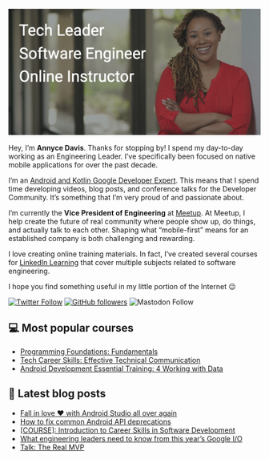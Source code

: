 ![Banner image for adavis GitHub profile](images/banner_image_github_profile_adavis.png)

Hey, I’m **Annyce Davis**. Thanks for stopping by! I spend my day-to-day working as an Engineering Leader. I’ve specifically been focused on native mobile applications for over the past decade.

I’m an [Android and Kotlin Google Developer Expert](https://developers.google.com/community/experts/directory/profile/profile-annyce-davis). This means that I spend time developing videos, blog posts, and conference talks for the Developer Community. It’s something that I’m very proud of and passionate about.

I’m currently the **Vice President of Engineering** at [Meetup](https://www.meetup.com/). At Meetup, I help create the future of real community where people show up, do things, and actually talk to each other. Shaping what “mobile-first” means for an established company is both challenging and rewarding.

I love creating online training materials. In fact, I’ve created several courses for [LinkedIn Learning](https://www.linkedin.com/learning/instructors/annyce-davis?u=0) that cover multiple subjects related to software engineering.

I hope you find something useful in my little portion of the Internet :wink:

[![Twitter Follow](https://img.shields.io/twitter/follow/brwngrldev?color=%23e71f2e&style=for-the-badge&logo=twitter&label=brwngrldev)](https://twitter.com/brwngrldev) [![GitHub followers](https://img.shields.io/github/followers/adavis?color=%23e71f2e&style=for-the-badge&logo=github)](https://github.com/adavis?tab=followers) ![Mastodon Follow](https://img.shields.io/mastodon/follow/109274424811532162?domain=https%3A%2F%2Fandroiddev.social&style=for-the-badge&logo=mastodon&color=%2323e71f2)

## :computer: Most popular courses
- [Programming Foundations: Fundamentals](https://www.linkedin.com/learning/programming-foundations-fundamentals-3)
- [Tech Career Skills: Effective Technical Communication](https://www.linkedin.com/learning/tech-career-skills-effective-technical-communication?u=0)
- [Android Development Essential Training: 4 Working with Data](https://www.linkedin.com/learning/android-development-essential-training-4-working-with-data/developing-data-driven-apps)

## :notebook: Latest blog posts
<!-- BLOG-POST-LIST:START -->
- [Fall in love ❤️ with Android Studio all over again](https://adavis.info/2023/07/fall-in-love-with-android-studio-all-over-again.html?utm_source=rss&utm_medium=rss&utm_campaign=fall-in-love-with-android-studio-all-over-again)
- [How to fix common Android API deprecations](https://adavis.info/2022/08/how-to-fix-common-android-api-deprecations.html?utm_source=rss&utm_medium=rss&utm_campaign=how-to-fix-common-android-api-deprecations)
- [[COURSE]: Introduction to Career Skills in Software Development](https://adavis.info/2022/08/course-microsoft-foundational-career-certificate-in-programming.html?utm_source=rss&utm_medium=rss&utm_campaign=course-microsoft-foundational-career-certificate-in-programming)
- [What engineering leaders need to know from this year’s Google I/O](https://adavis.info/2022/05/what-engineering-leaders-need-to-know-from-this-years-google-i-o.html?utm_source=rss&utm_medium=rss&utm_campaign=what-engineering-leaders-need-to-know-from-this-years-google-i-o)
- [Talk: The Real MVP](https://adavis.info/2022/05/talk-the-real-mvp.html?utm_source=rss&utm_medium=rss&utm_campaign=talk-the-real-mvp)
<!-- BLOG-POST-LIST:END -->
